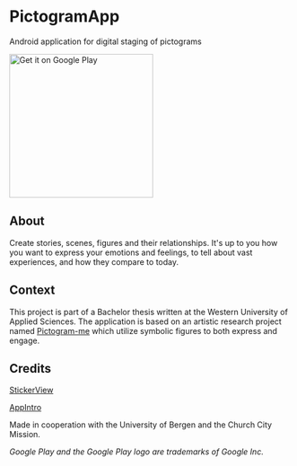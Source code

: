 # PictogramApp
Android application for digital staging of pictograms

<a href='https://play.google.com/store/apps/details?id=com.d24.android.pictogramapp&pcampaignid=MKT-Other-global-all-co-prtnr-py-PartBadge-Mar2515-1'><img width="256" alt='Get it on Google Play' src='https://play.google.com/intl/en_us/badges/images/generic/en_badge_web_generic.png'/></a>

## About
Create stories, scenes, figures and their relationships. It's up to you how you want to express your emotions and feelings, to tell about vast experiences, and how they compare to today.

## Context
This project is part of a Bachelor thesis written at the Western University of Applied Sciences. The application is based on an artistic research project named [Pictogram-me](pictogram-me.com) which utilize symbolic figures to both express and engage.

## Credits
[StickerView](https://github.com/wuapnjie/StickerView)

[AppIntro](https://github.com/apl-devs/AppIntro)

Made in cooperation with the University of Bergen and the Church City Mission.

*Google Play and the Google Play logo are trademarks of Google Inc.*
